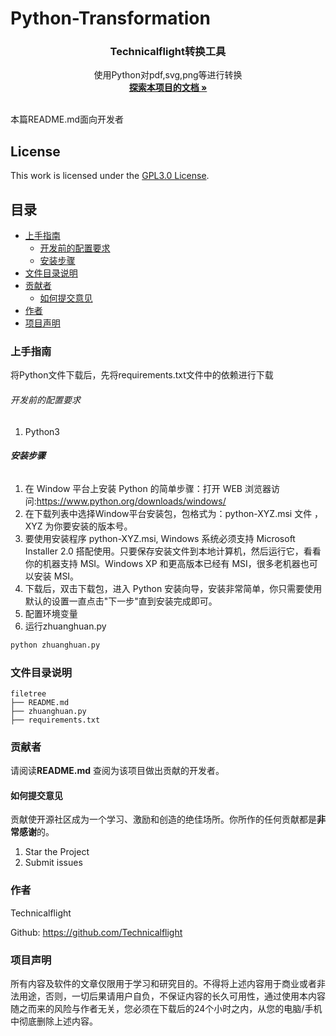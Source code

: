 # Python-Transformation

<p align="center">

  <h3 align="center">Technicalflight转换工具</h3>
  <p align="center">
    使用Python对pdf,svg,png等进行转换
    <br />
    <a href="https://github.com/Technicalflight/Python-Transformation/edit/main/README.md"><strong>探索本项目的文档 »</strong></a>
    <br />
    <br />
  </p>

</p>


 本篇README.md面向开发者
 ## License ##
This work is licensed under the [GPL3.0 License](LICENSE).

## 目录

- [上手指南](#上手指南)
  - [开发前的配置要求](#开发前的配置要求)
  - [安装步骤](#安装步骤)
- [文件目录说明](#文件目录说明)
- [贡献者](#贡献者)
  - [如何提交意见](#如何提交意见)
- [作者](#作者)
- [项目声明](#项目声明)

### 上手指南

将Python文件下载后，先将requirements.txt文件中的依赖进行下载

###### 开发前的配置要求

1. Python3

###### **安装步骤**

1. 在 Window 平台上安装 Python 的简单步骤：打开 WEB 浏览器访问:https://www.python.org/downloads/windows/
2. 在下载列表中选择Window平台安装包，包格式为：python-XYZ.msi 文件 ， XYZ 为你要安装的版本号。
3. 要使用安装程序 python-XYZ.msi, Windows 系统必须支持 Microsoft Installer 2.0 搭配使用。只要保存安装文件到本地计算机，然后运行它，看看你的机器支持 MSI。Windows XP 和更高版本已经有 MSI，很多老机器也可以安装 MSI。
4. 下载后，双击下载包，进入 Python 安装向导，安装非常简单，你只需要使用默认的设置一直点击"下一步"直到安装完成即可。
5. 配置环境变量
6. 运行zhuanghuan.py
```sh
python zhuanghuan.py
```

### 文件目录说明
```
filetree 
├── README.md
├── zhuanghuan.py
├── requirements.txt

```


### 贡献者

请阅读**README.md** 查阅为该项目做出贡献的开发者。

#### 如何提交意见

贡献使开源社区成为一个学习、激励和创造的绝佳场所。你所作的任何贡献都是**非常感谢**的。


1. Star the Project
2. Submit issues



### 作者

Technicalflight

Github: https://github.com/Technicalflight 

### 项目声明

所有内容及软件的文章仅限用于学习和研究目的。不得将上述内容用于商业或者非法用途，否则，一切后果请用户自负，不保证内容的长久可用性，通过使用本内容随之而来的风险与作者无关，您必须在下载后的24个小时之内，从您的电脑/手机中彻底删除上述内容。
